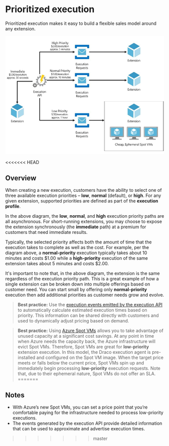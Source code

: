 # Prioritized execution

Prioritized execution makes it easy to build a flexible sales model around any extension.

![Prioritized execution](/doc/images/arch-execution-priority_LI.jpg)

<<<<<<< HEAD
## Overview

When creating a new execution, customers have the ability to select one of three available execution priorities – **low**, **normal** (default), or **high**. For any given extension, supported priorities are defined as part of the **execution profile**.

In the above diagram, the **low**, **normal**, and **high** execution priority paths are all asynchronous. For short-running extensions, you may choose to expose the extension synchronously (the **immediate** path) at a premium for customers that need immediate results.

Typically, the selected priority affects both the amount of time that the execution takes to complete as well as the cost. For example, per the diagram above, a **normal-priority** execution typically takes about 10 minutes and costs $1.00 while a **high-priority** execution of the same extension takes about 5 minutes and costs $2.00.

It's important to note that, in the above diagram, the extension is the same regardless of the execution priority path. This is a great example of how a single extension can be broken down into multiple offerings based on customer need. You can start small by offering only **normal-priority** execution then add additional priorities as customer needs grow and evolve.

> **Best practice:** Use the [execution events emitted by the execution API](overview.md#execution-events) to automatically calculate estimated execution times based on priority. This information can be shared directly with customers and used to dynamically adjust pricing based on demand.

> **Best practice:** Using [Azure Spot VMs](https://docs.microsoft.com/en-us/azure/virtual-machines/windows/spot-vms) allows you to take advantage of unused capacity at a significant cost savings. At any point in time when Azure needs the capacity back, the Azure infrastructure will evict Spot VMs. Therefore, Spot VMs are great for **low-priority** extension execution. In this model, the Draco execution agent is pre-installed and configured on the Spot VM image. When the target price meets or falls below the current price, Spot VMs spin up and immediately begin processing **low-priority** execution requests. Note that, due to their ephemeral nature, Spot VMs do not offer an SLA.
=======
## Notes

- With Azure’s new Spot VMs, you can set a price point that you’re comfortable paying for the infrastructure needed to process low-priority executions.
- The events generated by the execution API provide detailed information that can be used to approximate and advertise execution times.
>>>>>>> master
